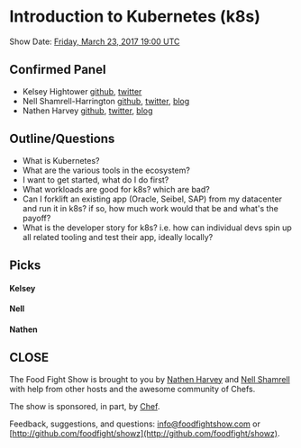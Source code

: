 # Introduction to Kubernetes (k8s)

Show Date:  [Friday, March 23, 2017 19:00 UTC](http://everytimezone.com/#2018-3-23,420,cn3)


Confirmed Panel<a name="panel"></a>
-----

* Kelsey Hightower [github](https://github.com/kelseyhightower), [twitter](https://twitter.com/kelseyhightower)
* Nell Shamrell-Harrington [github](https://github.com/nellshamrell), [twitter](https://twitter.com/nellshamrell), [blog](http://nellshamrell.com/)
* Nathen Harvey [github](http://github.com/nathenharvey), [twitter](http://twitter.com/nathenharvey), [blog](http://nathenharvey.com)

Outline/Questions
-----------------

* What is Kubernetes?
* What are the various tools in the ecosystem?
* I want to get started, what do I do first?
* What workloads are good for k8s?  which are bad?
* Can I forklift an existing app (Oracle, Seibel, SAP) from my datacenter and run it in k8s?  if so, how much work would that be and what's the payoff?
* What is the developer story for k8s? i.e. how can individual devs spin up all related tooling and test their app, ideally locally?

Picks<a name="picks"></a>
-----

#### Kelsey

#### Nell

#### Nathen


CLOSE
-----

The Food Fight Show is brought to you by [Nathen Harvey](https://twitter.com/nathenharvey) and [Nell Shamrell](https://twitter.com/nellshamrell) with help from other hosts and the awesome community of Chefs.

The show is sponsored, in part, by [Chef](http://www.chef.io).

Feedback, suggestions, and questions:  [info@foodfightshow.com](mailto:info@foodfightshow.com) or  [http://github.com/foodfight/showz](http://github.com/foodfight/showz).
